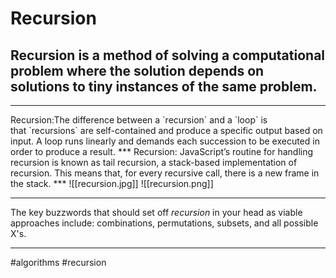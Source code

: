 
# Recursion
 
 ## **Recursion** is a method of solving a computational problem where the solution depends on solutions to tiny instances of the same problem.
 <hr>
 Recursion:The difference between a `recursion` and a `loop` is that `recursions` are self-contained and produce a specific output based on input. A loop runs linearly and demands each succession to be executed in order to produce a result.
***
Recursion: JavaScript’s routine for handling recursion is known as tail recursion, a stack-based implementation of recursion. This means that, for every recursive call, there is a new frame in the stack.
***
![[recursion.jpg]]
![[recursion.png]]

***
The key buzzwords that should set off _recursion_ in your head as viable approaches include: combinations, permutations, subsets, and all possible X's.
***

#algorithms 
#recursion
